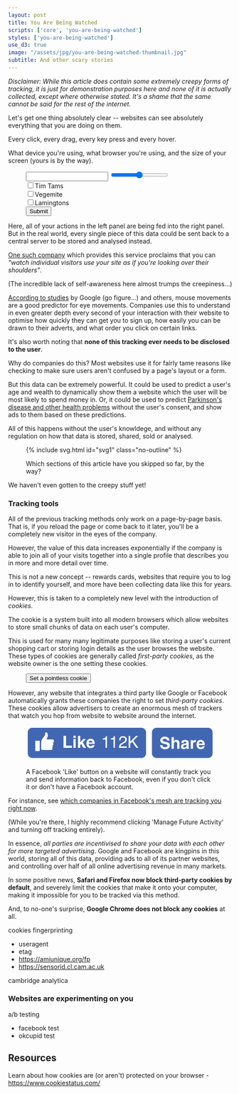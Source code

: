 ```yaml
---
layout: post
title: You Are Being Watched
scripts: ['core', 'you-are-being-watched']
styles: ['you-are-being-watched']
use_d3: true
image: "/assets/jpg/you-are-being-watched-thumbnail.jpg"
subtitle: And other scary stories
---
```


_Disclaimer: While this article does contain some extremely creepy forms of tracking, it is just for demonstration purposes here and none of it is actually collected, except where otherwise stated. It's a shame that the same cannot be said for the rest of the internet._

Let's get one thing absolutely clear -- websites can see absolutely everything that you are doing on them.

Every click, every drag, every key press and every hover.

What device you're using, what browser you're using, and the size of your screen (yours is <span id="screen-size-gag"></span> by the way).

<figure>
<div id="form-example" class="figure-group">
    <div class="diagram">
        <input type="text" class="form-control form-control-sm form-example-text">
        <input type="range" class="form-example-range">
        <div class="checkbox-group"><input type="checkbox" class="form-example-checkbox1"><label>Tim Tams</label></div>
        <div class="checkbox-group"><input type="checkbox" class="form-example-checkbox2"><label>Vegemite</label></div>
        <div class="checkbox-group"><input type="checkbox" class="form-example-checkbox3"><label>Lamingtons</label></div>
        <button type="button" class="btn btn-success btn-sm form-example-button last">Submit</button>
    </div>
</div>
</figure>

Here, all of your actions in the left panel are being fed into the right panel. But in the real world, every single piece of this data could be sent back to a central server to be stored and analysed instead.

[One such company](https://www.inspectlet.com) which provides this service proclaims that you can _"watch individual visitors use your site as if you're looking over their shoulders"_. 

(The incredible lack of self-awareness here almost trumps the creepiness...)

[According to studies](https://static.googleusercontent.com/media/research.google.com/en//pubs/archive/40760.pdf) by Google (go figure...) and others, mouse movements are a good predictor for eye movements. Companies use this to understand in even greater depth every second of your interaction with their website to optimise how quickly they can get you to sign up, how easily you can be drawn to their adverts, and what order you click on certain links.

It's also worth noting that **none of this tracking ever needs to be disclosed to the user**. 

Why do companies do this? Most websites use it for fairly tame reasons like checking to make sure users aren't confused by a page's layout or a form.

But this data can be extremely powerful. It could be used to predict a user's age and wealth to dynamically show them a website which the user will be most likely to spend money in. Or, it could be used to predict [Parkinson's disease and other health problems](https://medium.com/stanford-magazine/your-computer-may-know-you-have-parkinsons-shall-it-tell-you-e8f8907f4595) without the user's consent, and show ads to them based on these predictions.

All of this happens without the user's knowldege, and without any regulation on how that data is stored, shared, sold or analysed.

<figure>
{% include svg.html id="svg1" class="no-outline" %}
<figcaption><p class="caption">
Which sections of this article have you skipped so far, by the way?
</p></figcaption>
</figure>

We haven't even gotten to the creepy stuff yet!

### Tracking tools

All of the previous tracking methods only work on a page-by-page basis. That is, if you reload the page or come back to it later, you'll be a completely new visitor in the eyes of the company.

However, the value of this data increases exponentially if the company is able to join all of your visits together into a single profile that describes you in more and more detail over time.

This is not a new concept -- rewards cards, websites that require you to log in to identify yourself, and more have been collecting data like this for years.

However, this is taken to a completely new level with the introduction of _cookies_. 

The cookie is a system built into all modern browsers which allow websites to store small chunks of data on each user's computer.

This is used for many many legitimate purposes like storing a user's current shopping cart or storing login details as the user browses the website. These types of cookies are generally called _first-party cookies_, as the website owner is the one setting these cookies.

<figure>
<div id="set-cookie"><button type="button" class="btn btn-success">Set a pointless cookie</button></div>
</figure>

However, any website that integrates a third party like Google or Facebook automatically grants these companies the right to set _third-party cookies_. These cookies allow advertisers to create an enormous mesh of trackers that watch you hop from website to website around the internet.

<figure>
<img src="/assets/png/facebook-like-button.png" alt="Facebook Like button">
<figcaption>
<p class="caption">
A Facebook 'Like' button on a website will constantly track you and send information back to Facebook, even if you don't click it or don't have a Facebook account.
</p>
</figcaption>
</figure>

For instance, see [which companies in Facebook's mesh are tracking you right now](https://www.facebook.com/off_facebook_activity/activity_list).

(While you're there, I highly recommend clicking 'Manage Future Activity' and turning off tracking entirely).

In essence, _all parties are incentivised to share your data with each other for more targeted advertising_. Google and Facebook are kingpins in this world, storing all of this data, providing ads to all of its partner websites, and controlling over half of all online advertising revenue in many markets. 

In some positive news, **Safari and Firefox now block third-party cookies by default**, and severely limit the cookies that make it onto your computer, making it impossible for you to be tracked via this method.

And, to no-one's surprise, **Google Chrome does not block any cookies** at all.




cookies
fingerprinting
- useragent
- etag
- https://amiunique.org/fp
- https://sensorid.cl.cam.ac.uk

cambridge analytica

### Websites are experimenting on you
a/b testing
- facebook test
- okcupid test







## Resources

Learn about how cookies are (or aren't) protected on your browser - https://www.cookiestatus.com/

